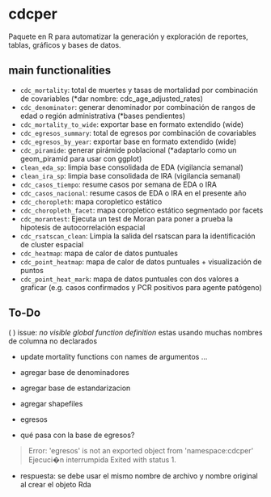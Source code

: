 # cdcper

Paquete en R para automatizar la generación y exploración de reportes, tablas, gráficos y bases de datos.

## main functionalities

- `cdc_mortality`: total de muertes y tasas de mortalidad por combinación de covariables (*dar nombre: cdc_age_adjusted_rates)
- `cdc_denominator`: generar denominador por combinación de rangos de edad o región administrativa (*bases pendientes)
- `cdc_mortality_to_wide`: exportar base en formato extendido (wide)
- `cdc_egresos_summary`: total de egresos por combinación de covariables
- `cdc_egresos_by_year`: exportar base en formato extendido (wide)
- `cdc_piramide`: generar pirámide poblacional (*adaptarlo como un geom_piramid para usar con ggplot)
- `clean_eda_sp`: limpia base consolidada de EDA (vigilancia semanal)
- `clean_ira_sp`: limpia base consolidada de IRA (vigilancia semanal)
- `cdc_casos_tiempo`: resume casos por semana de EDA o IRA
- `cdc_casos_nacional`: resume casos de EDA o IRA en el presente año
- `cdc_choropleth`: mapa coropletico estático
- `cdc_choropleth_facet`: mapa coropletico estático segmentado por facets
- `cdc_morantest`: Ejecuta un test de Moran para poner a prueba la hipotesis de autocorrelación espacial
- `cdc_rsatscan_clean`: Limpia la salida del rsatscan para la identificación de cluster espacial
- `cdc_heatmap`: mapa de calor de datos puntuales
- `cdc_point_heatmap`: mapa de calor de datos puntuales + visualización de puntos 
- `cdc_point_heat_mark`: mapa de datos puntuales con dos valores a graficar (e.g. casos confirmados y PCR positivos para agente patógeno)



## To-Do

( ) issue: _no visible global function definition_ estas usando muchas nombres de columna no declarados

- update mortality functions con names de argumentos ...

- agregar base de denominadores
- agregar base de estandarizacion
- agregar shapefiles

* egresos
- qué pasa con la base de egresos?
> Error: 'egresos' is not an exported object from 'namespace:cdcper'
> Ejecuci�n interrumpida
> Exited with status 1.
- respuesta: se debe usar el mismo nombre de archivo y nombre original al crear el objeto Rda
